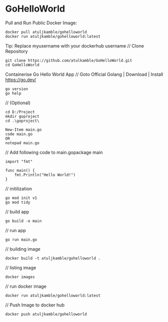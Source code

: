# GoHelloWorld
Pull and Run Public Docker Image: 
```
docker pull atuljkamble/gohelloworld
docker run atuljkamble/gohelloworld:latest
```

Tip: Replace myusername with your dockerhub username
// Clone Repository
```
git clone https://github.com/atulkamble/GoHelloWorld.git
cd GoHelloWorld
```

Containerise Go Hello World App
// Goto Official Golang | Download | Install https://go.dev/
```
go version
go help
```
// (Optional)
```
cd D:/Project
mkdir goproject
cd .\goproject\
```
```
New-Item main.go
code main.go
OR
notepad main.go
```
// Add following code to main.gopackage main
```
import "fmt"

func main() {
    fmt.Println("Hello World!")
}
```
// initilization
```
go mod init v1
go mod tidy
```
// build app
```
go build -o main
```
// run app
```
go run main.go
```
// building image
```
docker build -t atuljkamble/gohelloworld .
```
// listing image
```
docker images
```
// run docker image
```
docker run atuljkamble/gohelloworld:latest
```

// Push Image to docker hub
```
docker push atuljkamble/gohelloworld
```
